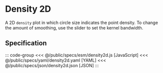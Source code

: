 <script setup>
  import { coordinator } from '@uwdata/vgplot';
  coordinator().clear();
</script>

# Density 2D

A 2D `density` plot in which circle size indicates the point density. To change the amount of smoothing, use the slider to set the kernel bandwidth.

<Example spec="/specs/yaml/density2d.yaml" />

## Specification

::: code-group
<<< @/public/specs/esm/density2d.js [JavaScript]
<<< @/public/specs/yaml/density2d.yaml [YAML]
<<< @/public/specs/json/density2d.json [JSON]
:::
